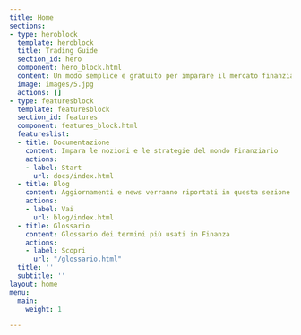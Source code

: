 ```yaml
---
title: Home
sections:
- type: heroblock
  template: heroblock
  title: Trading Guide
  section_id: hero
  component: hero_block.html
  content: Un modo semplice e gratuito per imparare il mercato finanziario
  image: images/5.jpg
  actions: []
- type: featuresblock
  template: featuresblock
  section_id: features
  component: features_block.html
  featureslist:
  - title: Documentazione
    content: Impara le nozioni e le strategie del mondo Finanziario
    actions:
    - label: Start
      url: docs/index.html
  - title: Blog
    content: Aggiornamenti e news verranno riportati in questa sezione
    actions:
    - label: Vai
      url: blog/index.html
  - title: Glossario
    content: Glossario dei termini più usati in Finanza
    actions:
    - label: Scopri
      url: "/glossario.html"
  title: ''
  subtitle: ''
layout: home
menu:
  main:
    weight: 1

---
```


